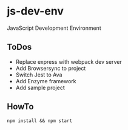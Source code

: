 # js-dev-env
JavaScript Development Environment

ToDos
-----
* Replace express with webpack dev server
* Add Browsersync to project
* Switch Jest to Ava
* Add Enzyme framework
* Add sample project

HowTo
----------
    npm install && npm start
